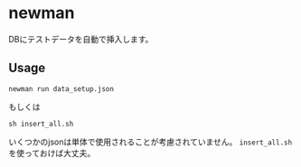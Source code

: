 # newman
DBにテストデータを自動で挿入します。

## Usage

```
newman run data_setup.json
```

もしくは

```
sh insert_all.sh
```

いくつかのjsonは単体で使用されることが考慮されていません。
`insert_all.sh`を使っておけば大丈夫。